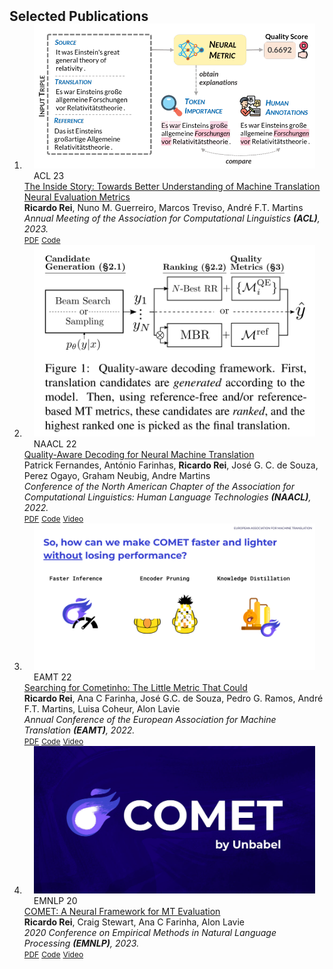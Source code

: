 <h2 id="publications" style="margin: 2px 0px -15px;">Selected Publications</h2>

<div class="publications">
<ol class="bibliography">

<li>
<div class="pub-row">
  <div class="col-sm-3 abbr" style="position: relative;padding-right: 15px;padding-left: 15px;">
    <img src="assets/img/inside-story.png" class="teaser img-fluid z-depth-1">
    <abbr class="badge">ACL 23</abbr>
  </div>

  <div class="col-sm-9" style="position: relative;width: 100%;">
    <div class="title"><a href="https://arxiv.org/pdf/2305.11806.pdf">The Inside Story: Towards Better Understanding of Machine Translation Neural Evaluation Metrics </a></div>
    <div class="author"><strong>Ricardo Rei</strong>, Nuno M. Guerreiro, Marcos Treviso, André F.T. Martins</div>
    <div class="periodical"><em>Annual Meeting of the Association for Computational Linguistics <strong>(ACL)</strong>, 2023.</em></div>
    <div class="links">
      <a href="https://arxiv.org/abs/2305.11806" class="btn btn-sm z-depth-0" role="button" target="_blank" style="font-size:12px;">PDF</a>
      <a href="https://github.com/Unbabel/COMET/tree/explainable-metrics" class="btn btn-sm z-depth-0" role="button" target="_blank" style="font-size:12px;">Code</a>
    </div>
  </div>
</div>
</li>

<li>
<div class="pub-row">
  <div class="col-sm-3 abbr" style="position: relative;padding-right: 15px;padding-left: 15px;">
    <img src="assets/img/qaware.png" class="teaser img-fluid z-depth-1">
    <abbr class="badge">NAACL 22</abbr>
  </div>

  <div class="col-sm-9" style="position: relative;width: 100%;">
    <div class="title"><a href="https://aclanthology.org/2022.naacl-main.100/">Quality-Aware Decoding for Neural Machine Translation </a></div>
    <div class="author">Patrick Fernandes, António Farinhas, <strong>Ricardo Rei</strong>, José G. C. de Souza, Perez Ogayo, Graham Neubig, Andre Martins</div>
    <div class="periodical"><em>Conference of the North American Chapter of the Association for Computational Linguistics: Human Language Technologies <strong>(NAACL)</strong>, 2022.</em></div>
    <div class="links">
      <a href="https://aclanthology.org/2022.naacl-main.100.pdf" class="btn btn-sm z-depth-0" role="button" target="_blank" style="font-size:12px;">PDF</a>
      <a href="https://github.com/deep-spin/qaware-decode" class="btn btn-sm z-depth-0" role="button" target="_blank" style="font-size:12px;">Code</a>
      <a href="https://aclanthology.org/2022.naacl-main.100.mp4" class="btn btn-sm z-depth-0" role="button" target="_blank" style="font-size:12px;">Video</a>
    </div>
  </div>
</div>
</li>

<li>
<div class="pub-row">
  <div class="col-sm-3 abbr" style="position: relative;padding-right: 15px;padding-left: 15px;">
    <img src="assets/img/cometinho.png" class="teaser img-fluid z-depth-1">
    <abbr class="badge">EAMT 22</abbr>
  </div>

  <div class="col-sm-9" style="position: relative;width: 100%;">
    <div class="title"><a href="https://aclanthology.org/2022.eamt-1.9/">Searching for Cometinho: The Little Metric That Could </a></div>
    <div class="author"><strong>Ricardo Rei</strong>, Ana C Farinha, José G.C. de Souza, Pedro G. Ramos, André F.T. Martins, Luisa Coheur, Alon Lavie</div>
    <div class="periodical"><em>Annual Conference of the European Association for Machine Translation <strong>(EAMT)</strong>, 2022.</em></div>
    <div class="links">
      <a href="https://aclanthology.org/2022.eamt-1.9.pdf" class="btn btn-sm z-depth-0" role="button" target="_blank" style="font-size:12px;">PDF</a>
      <a href="https://github.com/Unbabel/COMET/" class="btn btn-sm z-depth-0" role="button" target="_blank" style="font-size:12px;">Code</a>
      <a href="https://www.youtube.com/watch?v=G2Hc_Z_xSEw&ab_channel=LT3Research" class="btn btn-sm z-depth-0" role="button" target="_blank" style="font-size:12px;">Video</a>
    </div>
  </div>
</div>
</li>

<li>
<div class="pub-row">
  <div class="col-sm-3 abbr" style="position: relative;padding-right: 15px;padding-left: 15px;">
    <img src="assets/img/comet.jpeg" class="teaser img-fluid z-depth-1">
    <abbr class="badge">EMNLP 20</abbr>
  </div>

  <div class="col-sm-9" style="position: relative;width: 100%;">
    <div class="title"><a href="https://aclanthology.org/2020.emnlp-main.213/">COMET: A Neural Framework for MT Evaluation </a></div>
    <div class="author"><strong>Ricardo Rei</strong>, Craig Stewart, Ana C Farinha, Alon Lavie</div>
    <div class="periodical"><em>2020 Conference on Empirical Methods in Natural Language Processing <strong>(EMNLP)</strong>, 2023.</em></div>
    <div class="links">
      <a href="https://aclanthology.org/2020.emnlp-main.213.pdf" class="btn btn-sm z-depth-0" role="button" target="_blank" style="font-size:12px;">PDF</a>
      <a href="https://github.com/Unbabel/COMET/" class="btn btn-sm z-depth-0" role="button" target="_blank" style="font-size:12px;">Code</a>
      <a href="https://slideslive.com/38938781/comet-a-neural-framework-for-mt-evaluation" class="btn btn-sm z-depth-0" role="button" target="_blank" style="font-size:12px;">Video</a>
    </div>
  </div>
</div>
</li>


<br>

</ol>
</div>
